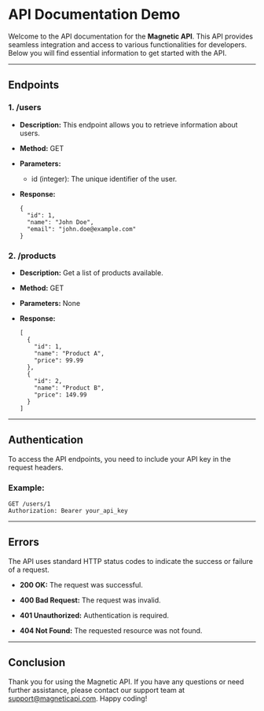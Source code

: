 API Documentation Demo
=================

Welcome to the API documentation for the **Magnetic API**. This API provides seamless integration and access to various functionalities for developers. Below you will find essential information to get started with the API.

* * * * *

Endpoints
---------

### 1\. /users

-   **Description:** This endpoint allows you to retrieve information about users.

-   **Method:** GET

-   **Parameters:**

    -   id (integer): The unique identifier of the user.

-   **Response:**

    ```
    {
      "id": 1,
      "name": "John Doe",
      "email": "john.doe@example.com"
    }
    ```

### 2\. /products

-   **Description:** Get a list of products available.

-   **Method:** GET

-   **Parameters:** None

-   **Response:**

    ```
    [
      {
        "id": 1,
        "name": "Product A",
        "price": 99.99
      },
      {
        "id": 2,
        "name": "Product B",
        "price": 149.99
      }
    ]
    ```

* * * * *

Authentication
--------------

To access the API endpoints, you need to include your API key in the request headers.

### Example:

```
GET /users/1
Authorization: Bearer your_api_key
```

* * * * *

Errors
------

The API uses standard HTTP status codes to indicate the success or failure of a request.

-   **200 OK:** The request was successful.

-   **400 Bad Request:** The request was invalid.

-   **401 Unauthorized:** Authentication is required.

-   **404 Not Found:** The requested resource was not found.

* * * * *

Conclusion
----------

Thank you for using the Magnetic API. If you have any questions or need further assistance, please contact our support team at <support@magneticapi.com>. Happy coding!
